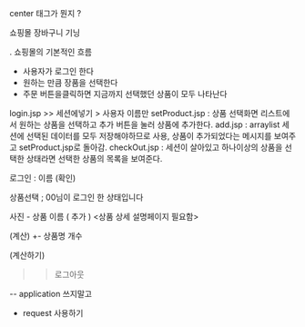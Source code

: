 <p>center 태그가 뭔지 ?</p>
<p>쇼핑몰 장바구니 기닝</p>
<p>. 쇼핑몰의 기본적인 흐름</p>
<ul>
<li>사용자가 로그인 한다</li>
<li>원하는 만큼 장품을 선택한다</li>
<li>주문 버튼을클릭하면 지금까지 선택했던 상품이 모두 나타난다</li>
</ul>
<p>login.jsp  &gt;&gt; 세션에넣기 &gt; 사용자 이름만 
setProduct.jsp : 상품 선택화면 리스트에서 원하는 상품을 선택하고 추가 버튼을 눌러 상품에 추가한다. 
add.jsp    : arraylist 세션에 선택된 데이터를 모두 저장해야하므로  사용, 상품이 추가되었다는 메시지를 보여주고 setProduct.jsp로 돌아감.
checkOut.jsp : 세션이 살아있고 하나이상의 상품을 선택한 상태라면 선택한 상품의 목록을 보여준다.</p>
<p>로그인 
: 이름 (확인)</p>
<p>상품선택
; 00님이 로그인 한 상태입니다</p>
<p>사진 - 상품 이름 ( 추가 ) 
&lt;상품 상세 설명페이지 필요함&gt;</p>
<p>(계산)
+- 상품명 개수 </p>
<p>(계산하기)</p>
<blockquote>
<blockquote>
<p>로그아웃</p>
</blockquote>
</blockquote>
<p>-- application 쓰지말고</p>
<ul>
<li>request 사용하기</li>
</ul>